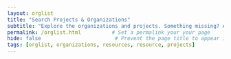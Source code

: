 ```yaml
---
layout: orglist
title: "Search Projects & Organizations" 
subtitle: "Explore the organizations and projects. Something missing? Add it here"   
permalink: /orglist.html          # Set a permalink your your page
hide: false                        # Prevent the page title to appear in the navbar
tags: [orglist, organizations, resources, resource, projects]
---
```


